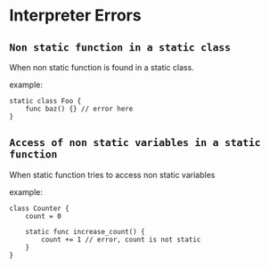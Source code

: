 # Interpreter Errors



## `Non static function in a static class` 

When non static function is found in a static class.

example:

````
static class Foo {
	func baz() {} // error here
}
````



## `Access of non static variables in a static function`

When static function tries to access non static variables

example:

````
class Counter {
	count = 0
	
	static func increase_count() {
		count += 1 // error, count is not static
	}
}
````

